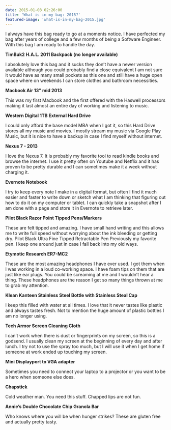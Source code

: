 ```yaml
---
date: 2015-01-03 02:26:00
title: 'What is in my bag: 2015?'
featured-image: 'what-is-in-my-bag-2015.jpg'
---
```


I always have this bag ready to go at a moments notice. I have perfected my bag after years of college and a few months of being a Software Engineer. With this bag I am ready to handle the day.

**TimBuk2 H.A.L. 2011 Backpack (no longer available)**

I absolutely love this bag and it sucks they don’t have a newer version available although you could probably find a close equivalent I am not sure it would have as many small pockets as this one and still have a huge open space where on weekends I can store clothes and bathroom necessities.

**Macbook Air 13” mid 2013**

This was my first Macbook and the first offered with the Haswell processors making it last almost an entire day of working and listening to music.

**Western Digital 1TB External Hard Drive**

I could only afford the base model MBA when I got it, so this Hard Drive stores all my music and movies. I mostly stream my music via Google Play Music, but it is nice to have a backup in case I find myself without internet.

**Nexus 7 - 2013**

I love the Nexus 7. It is probably my favorite tool to read kindle books and browse the internet. I use it pretty often on Youtube and Netflix and it has proven to be pretty durable and I can sometimes make it a week without charging it.

**Evernote Notebook**

I try to keep every note I make in a digital format, but often I find it much easier and faster to write down or sketch what I am thinking that figuring out how to do it on my computer or tablet. I can quickly take a snapshot after I am done with a page and store it in Evernote to retrieve later.

**Pilot Black Razor Point Tipped Pens/Markers**

These are felt tipped and amazing. I have small hand writing and this allows me to write full speed without worrying about the ink bleeding or getting dry. Pilot Black Ultra Fine Tipped Retractable Pen Previously my favorite pen. I keep one around just in case I fall back into my old ways.

**Etymotic Research ER7-MC2**

These are the most amazing headphones I have ever used. I got them when I was working in a loud co-working space. I have foam tips on them that are just like ear plugs. You could be screaming at me and I wouldn’t hear a thing. These headphones are the reason I get so many things thrown at me to grab my attention.

**Klean Kanteen Stainless Steel Bottle with Stainless Steal Cap**

I keep this filled with water at all times. I love that it never tastes like plastic and always tastes fresh. Not to mention the huge amount of plastic bottles I am no longer using.

**Tech Armor Screen Cleaning Cloth**

I can’t work when there is dust or fingerprints on my screen, so this is a godsend. I usually clean my screen at the beginning of every day and after lunch. I try not to use the spray too much, but I will use it when I get home if someone at work ended up touching my screen.

**Mini Displayport to VGA adapter**

Sometimes you need to connect your laptop to a projector or you want to be a hero when someone else does.

**Chapstick**

Cold weather man. You need this stuff. Chapped lips are not fun.

**Annie’s Double Chocolate Chip Granola Bar**

Who knows where you will be when hunger strikes? These are gluten free and actually pretty tasty.

